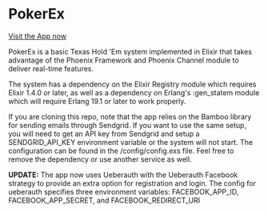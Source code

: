 # PokerEx

[Visit the App now](https://ancient-forest-15148.herokuapp.com/)

PokerEx is a basic Texas Hold 'Em system implemented in Elixir that takes
advantage of the Phoenix Framework and Phoenix Channel module to deliver
real-time features. 

The system has a dependency on the Elixir Registry module which requires 
Elixir 1.4.0 or later, as well as a dependency on Erlang's :gen_statem 
module which will require Erlang 19.1 or later to work properly.

If you are cloning this repo, note that the app relies on the Bamboo
library for sending emails through Sendgrid. If you want to use the same
setup, you will need to get an API key from Sendgrid and setup
a SENDGRID_API_KEY environment variable or the system will not start. The
configuration can be found in the /config/config.exs file. Feel free to
remove the dependency or use another service as well. 

**UPDATE:** The app now uses Ueberauth with the Ueberauth Facebook strategy
to provide an extra option for registration and login. The config for ueberauth
specifies three environment variables: FACEBOOK_APP_ID, FACEBOOK_APP_SECRET, and
FACEBOOK_REDIRECT_URI